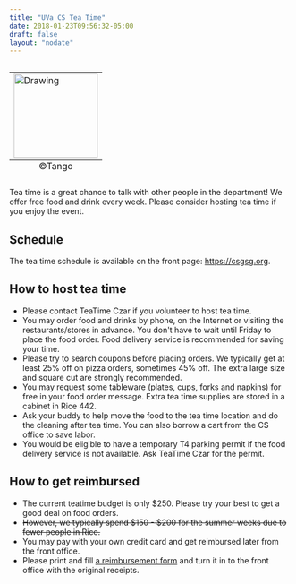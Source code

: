 ```yaml
---
title: "UVa CS Tea Time"
date: 2018-01-23T09:56:32-05:00
draft: false
layout: "nodate"
---
```


<table class="image" align="right">
<caption align="bottom">©Tango</caption>
<tr><td><img src="../images/tea_degree.png" alt="Drawing" style="width: 150px;"/></td></tr>
</table>

Tea time is a great chance to talk with other people in the department! We offer free food and drink every week. Please consider hosting tea time if you enjoy the event.

## Schedule

The tea time schedule is available on the front page: https://csgsg.org.

## How to host tea time
- Please contact TeaTime Czar if you volunteer to host tea time.
- You may order food and drinks by phone, on the Internet or visiting the restaurants/stores in advance. You don't have to wait until Friday to place the food order. Food delivery service is recommended for saving your time.
- Please try to search coupons before placing orders. We typically get at least 25% off on pizza orders, sometimes 45% off. The extra large size and square cut are strongly recommended.
- You may request some tableware (plates, cups, forks and napkins) for free in your food order message. Extra tea time supplies are stored in a cabinet in Rice 442.
- Ask your buddy to help move the food to the tea time location and do the cleaning after tea time. You can also borrow a cart from the CS office to save labor.
- You would be eligible to have a temporary T4 parking permit if the food delivery service is not available. Ask TeaTime Czar for the permit.

## How to get reimbursed

- The current teatime budget is only $250. Please try your best to get a good deal on food orders.
- ~~However, we typically spend $150 - $200 for the summer weeks due to fewer people in Rice.~~
- You may pay with your own credit card and get reimbursed later from the front office.
- Please print and fill [a reimbursement form](/documents/TeaTimeForm.pdf) and turn it in to the front office with the original receipts. 
